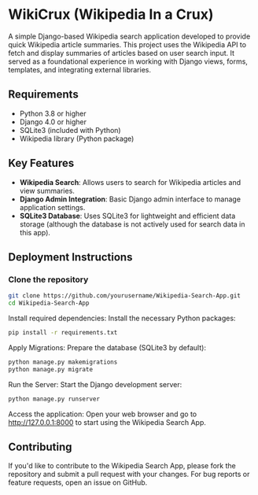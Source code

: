 # WikiCrux (Wikipedia In a Crux)

A simple Django-based Wikipedia search application developed to provide quick Wikipedia article summaries. This project uses the Wikipedia API to fetch and display summaries of articles based on user search input. It served as a foundational experience in working with Django views, forms, templates, and integrating external libraries.

## Requirements

- Python 3.8 or higher
- Django 4.0 or higher
- SQLite3 (included with Python)
- Wikipedia library (Python package)

## Key Features

- **Wikipedia Search**: Allows users to search for Wikipedia articles and view summaries.
- **Django Admin Integration**: Basic Django admin interface to manage application settings.
- **SQLite3 Database**: Uses SQLite3 for lightweight and efficient data storage (although the database is not actively used for search data in this app).

## Deployment Instructions

### Clone the repository

```bash
git clone https://github.com/yourusername/Wikipedia-Search-App.git
cd Wikipedia-Search-App
```

Install required dependencies: Install the necessary Python packages:

```bash
pip install -r requirements.txt
```

Apply Migrations: Prepare the database (SQLite3 by default):
```bash
python manage.py makemigrations
python manage.py migrate
```

Run the Server: Start the Django development server:
```bash
python manage.py runserver
```

Access the application: Open your web browser and go to http://127.0.0.1:8000 to start using the Wikipedia Search App.

## Contributing
If you'd like to contribute to the Wikipedia Search App, please fork the repository and submit a pull request with your changes. For bug reports or feature requests, open an issue on GitHub.
